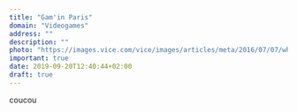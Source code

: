 ```yaml
---
title: "Gam'in Paris"
domain: "Videogames"
address: ""
description: ""
photo: "https://images.vice.com/vice/images/articles/meta/2016/07/07/why-super-smash-bros-melee-is-the-game-to-watch-at-evo-2016-409-1467897074.jpg?crop=1xw%3A0.7973969933184856xh%3Bcenter%2Ccenter&resize=650%3A*&output-quality=55"
important: true
date: 2019-09-20T12:40:44+02:00
draft: true
---
```

coucou
